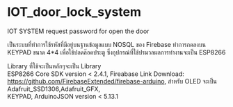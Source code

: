# IOT_door_lock_system
IOT SYSTEM request password for open the door

เป็นระบบที่ทำการใช้รหัสที่มีอยู่บนฐานข้อมูลแบบ NOSQL ของ Firebase ทำการกดลงบน KEYPAD ขนาด 4*4 เพื่อใช้ปลดล๊อคประตู 
ซึ่งอุปกรณ์ที่ใช้ปรมวลผลการทำงานจะเป็น ESP8266

Library ที่ใช้จะเป็นหลักๆจะเป็น Library  
                                  ESP8266 Core SDK version < 2.4.1,
                                  Fireabase Link Download: https://github.com/FirebaseExtended/firebase-arduino,
                                  สำหรับ OLED จะเป็น Adafruit_SSD1306,Adafruit_GFX,                               
                                  KEYPAD,
                                  ArduinoJSON version < 5.13.1
                                  


